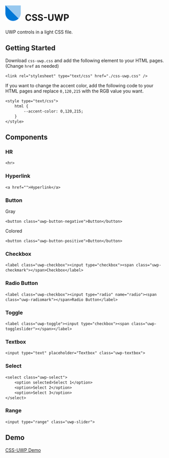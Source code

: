 # ![icon](https://github.com/icy-flame/css-uwp/raw/master/css-uwp.png)&nbsp;&nbsp;CSS-UWP
UWP controls in a light CSS file.
## Getting Started
Download `css-uwp.css` and add the following element to your HTML pages. (Change `href` as needed)  
```
<link rel="stylesheet" type="text/css" href="./css-uwp.css" />
```
If you want to change the accent color, add the following code to your HTML pages and replace `0,120,215` with the RGB value you want.
```
<style type="text/css">
    html {
        --accent-color: 0,120,215;
    }
</style>
```
## Components
### HR
```
<hr>
```
### Hyperlink
```
<a href="">Hyperlink</a>
```
### Button
Gray
```
<button class="uwp-button-negative">Button</button>
```
Colored
```
<button class="uwp-button-positive">Button</button>
```
### Checkbox
```
<label class="uwp-checkbox"><input type="checkbox"><span class="uwp-checkmark"></span>Checkbox</label>
```
### Radio Button
```
<label class="uwp-checkbox"><input type="radio" name="radio"><span class="uwp-radiomark"></span>Radio Button</label>
```
### Toggle
```
<label class="uwp-toggle"><input type="checkbox"><span class="uwp-toggleslider"></span></label>
```
### Textbox
```
<input type="text" placeholder="Textbox" class="uwp-textbox">
```
### Select
```
<select class="uwp-select">
    <option selected>Select 1</option>
    <option>Select 2</option>
    <option>Select 3</option>
</select>
```
### Range
```
<input type="range" class="uwp-slider">
```
## Demo
[CSS-UWP Demo](https://icyflame.cn/css-uwp)
